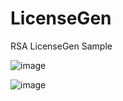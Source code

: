 # LicenseGen

RSA LicenseGen Sample

![image](https://user-images.githubusercontent.com/32838371/234042253-1397501f-6621-4781-b85f-cad9998e0ff7.png)

![image](https://user-images.githubusercontent.com/32838371/234042343-8044ba02-39f9-40db-9af0-d39cde163e51.png)